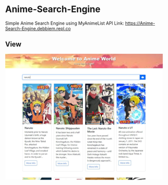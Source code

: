 # Anime-Search-Engine
Simple Anime Search Engine using MyAnimeList API
Link: https://Anime-Search-Engine.debbiem.repl.co

## View

![Site-Screenshot](images/anime-search-engine.JPG)
